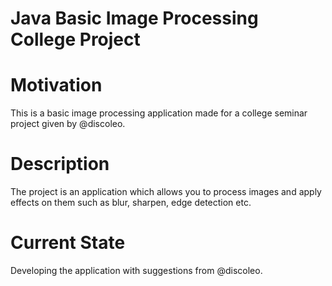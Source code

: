 # Java Basic Image Processing College Project

# Motivation
This is a basic image processing application made for a college seminar project given by @discoleo.

# Description
The project is an application which allows you to process images and apply effects on them such as blur, sharpen, edge detection etc.

# Current State
Developing the application with suggestions from @discoleo.
